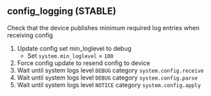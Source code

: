 
## config_logging (STABLE)

Check that the device publishes minimum required log entries when receiving config

1. Update config set min_loglevel to debug
    * Set `system.min_loglevel` = `100`
1. Force config update to resend config to device
1. Wait until system logs level `DEBUG` category `system.config.receive`
1. Wait until system logs level `DEBUG` category `system.config.parse`
1. Wait until system logs level `NOTICE` category `system.config.apply`
